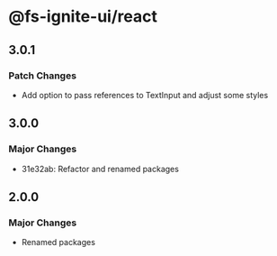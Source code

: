 # @fs-ignite-ui/react

## 3.0.1

### Patch Changes

- Add option to pass references to TextInput and adjust some styles

## 3.0.0

### Major Changes

- 31e32ab: Refactor and renamed packages

## 2.0.0

### Major Changes

- Renamed packages
